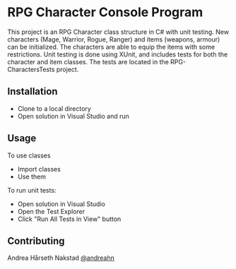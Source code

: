 # RPG Character Console Program
This project is an RPG Character class structure in C# with unit testing. New characters (Mage, Warrior, Rogue, Ranger) and items (weapons, armour) can be initialized. The characters are able to equip the items with some restrictions.
Unit testing is done using XUnit, and includes tests for both the character and item classes. The tests are located in the RPG-CharactersTests project.

## Installation
- Clone to a local directory
- Open solution in Visual Studio and run

## Usage
To use classes
- Import classes
- Use them

To run unit tests:
- Open solution in Visual Studio
- Open the Test Explorer
- Click "Run All Tests in View" button

## Contributing
Andrea Hårseth Nakstad [@andreahn](https://github.com/andreahn)

